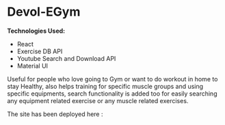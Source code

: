 # Devol-EGym

<b>Technologies Used:</b>
* React
* Exercise DB API
* Youtube Search and Download API
* Material UI

Useful for people who love going to Gym or want to do workout in home to stay Healthy, also helps training for specific muscle groups and using specific equipments,
search functionality is added too for easily searching any equipment related exercise or any muscle related exercises.

The site has been deployed here : 
